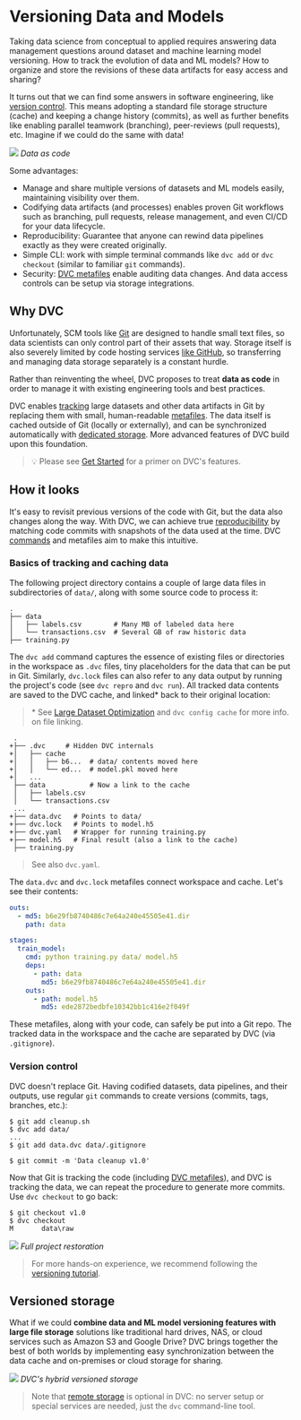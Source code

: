 # Versioning Data and Models

Taking data science from conceptual to applied requires answering data
management questions around dataset and machine learning model versioning. How
to track the evolution of data and ML models? How to organize and store the
revisions of these data artifacts for easy access and sharing?

It turns out that we can find some answers in software engineering, like
[version control](https://en.wikipedia.org/wiki/Version_control). This means
adopting a standard file storage structure (cache) and keeping a change history
(commits), as well as further benefits like enabling parallel teamwork
(branching), peer-reviews (pull requests), etc. Imagine if we could do the same
with data!

![](/img/404) _Data as code_

Some advantages:

- Manage and share multiple versions of datasets and ML models easily,
  maintaining visibility over them.
- Codifying <abbr>data artifacts</abbr> (and processes) enables proven Git
  workflows such as branching, pull requests, release management, and even CI/CD
  for your data lifecycle.
- Reproducibility: Guarantee that anyone can rewind data pipelines exactly as
  they were created originally.
- Simple CLI: work with simple terminal commands like `dvc add` or
  `dvc checkout` (similar to familiar `git` commands).
- Security: [DVC metafiles](/doc/user-guide/dvc-files-and-directories) enable
  auditing data changes. And data access controls can be setup via storage
  integrations.

## Why DVC

Unfortunately, SCM tools like [Git](https://git-scm.com/) are designed to handle
small text files, so data scientists can only control part of their assets that
way. Storage itself is also severely limited by code hosting services
[like GitHub](https://docs.github.com/en/github/managing-large-files/what-is-my-disk-quota),
so transferring and managing data storage separately is a constant hurdle.

Rather than reinventing the wheel, DVC proposes to treat **data as code** in
order to manage it with existing engineering tools and best practices.

DVC enables [tracking](#how-it-looks) large datasets and other <abbr>data
artifacts</abbr> in Git by replacing them with small, human-readable
[metafiles](/doc/user-guide/dvc-files-and-directories). The data itself is
<abbr>cached</abbr> outside of Git (locally or externally), and can be
synchronized automatically with [dedicated storage](#versioned-storage). More
advanced features of DVC build upon this foundation.

> 💡 Please see [Get Started](/doc/start) for a primer on DVC's features.

## How it looks

It's easy to revisit previous versions of the code with Git, but the data also
changes along the way. With DVC, we can achieve true
[reproducibility](/doc/start/data-pipelines) by matching code commits with
snapshots of the data used at the time. DVC [commands](/doc/command-reference)
and metafiles aim to make this intuitive.

### Basics of tracking and caching data

The following project directory contains a couple of large data files in
subdirectories of `data/`, along with some source code to process it:

```dvc
.
├── data
│   ├── labels.csv        # Many MB of labeled data here
│   └── transactions.csv  # Several GB of raw historic data
├── training.py
```

The `dvc add` command captures the essence of existing files or directories in
the <abbr>workspace</abbr> as `.dvc` files, tiny placeholders for the data that
can be put in Git. Similarly, `dvc.lock` files can also refer to any data
<abbr>output</abbr> by running the project's code (see `dvc repro` and
`dvc run`). All tracked data contents are saved to the <abbr>DVC cache</abbr>,
and linked\* back to their original location:

> \* See
> [Large Dataset Optimization](/doc/user-guide/large-dataset-optimization) and
> `dvc config cache` for more info. on file linking.

```git
 .
+├── .dvc     # Hidden DVC internals
+│   ├── cache
+│   │   ├── b6...  # data/ contents moved here
+│   │   └── ed...  # model.pkl moved here
+│   ...
 ├── data           # Now a link to the cache
 │   ├── labels.csv
 │   └── transactions.csv
 ...
+├── data.dvc   # Points to data/
+├── dvc.lock   # Points to model.h5
+├── dvc.yaml   # Wrapper for running training.py
+├── model.h5   # Final result (also a link to the cache)
 ├── training.py
```

> See also `dvc.yaml`.

The `data.dvc` and `dvc.lock` metafiles connect workspace and cache. Let's see
their contents:

```yaml
outs:
  - md5: b6e29fb8740486c7e64a240e45505e41.dir
    path: data
```

```yaml
stages:
  train_model:
    cmd: python training.py data/ model.h5
    deps:
      - path: data
        md5: b6e29fb8740486c7e64a240e45505e41.dir
    outs:
      - path: model.h5
        md5: ede2872bedbfe10342bb1c416e2f049f
```

These metafiles, along with your code, can safely be put into a Git repo. The
tracked data in the workspace and the cache are separated by DVC (via
`.gitignore`).

### Version control

DVC doesn't replace Git. Having codified datasets, data pipelines, and their
outputs, use regular `git` commands to create versions (commits, tags, branches,
etc.):

```dvc
$ git add cleanup.sh
$ dvc add data/
...
$ git add data.dvc data/.gitignore

$ git commit -m 'Data cleanup v1.0'
```

Now that Git is tracking the code (including
[DVC metafiles](/doc/user-guide/dvc-files-and-directories)), and DVC is tracking
the data, we can repeat the procedure to generate more commits. Use
`dvc checkout` to go back:

```dvc
$ git checkout v1.0
$ dvc checkout
M       data\raw
```

![](/img/versioning.png) _Full project restoration_

> For more hands-on experience, we recommend following the
> [versioning tutorial](/doc/use-cases/versioning-data-and-models/tutorial).

## Versioned storage

What if we could **combine data and ML model versioning features with large file
storage** solutions like traditional hard drives, NAS, or cloud services such as
Amazon S3 and Google Drive? DVC brings together the best of both worlds by
implementing easy synchronization between the data <abbr>cache</abbr> and
on-premises or cloud storage for sharing.

![](/img/model-versioning-diagram.png) _DVC's hybrid versioned storage_

> Note that [remote storage](/doc/command-reference/remote) is optional in DVC:
> no server setup or special services are needed, just the `dvc` command-line
> tool.
